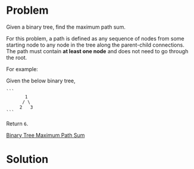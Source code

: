 
# Problem

Given a binary tree, find the maximum path sum.

For this problem, a path is defined as any sequence of nodes from some
starting node to any node in the tree along the parent-child connections. The
path must contain **at least one node** and does not need to go through the
root.

For example:

Given the below binary tree,

    ```
           1
          / \
         2   3
    ```

Return `6`.



[Binary Tree Maximum Path Sum](https://leetcode.com/problems/binary-tree-maximum-path-sum)

# Solution



